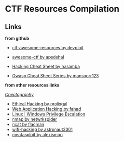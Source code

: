 # CTF Resources Compilation

## Links

**from github**


- [ctf-awesome-resources by devploit](https://github.com/devploit/ctf-awesome-resources)

- [awesome-ctf by apsdehal](https://github.com/apsdehal/awesome-ctf)

- [Hacking Cheat Sheet by hasamba](https://github.com/hasamba/Hacking-and-CTF-Cheat-Sheet/blob/main/Hacking%20Cheat%20Sheet.md#hacking-cheat-sheet)

- [Owasp Cheat Sheet Series by mansoorr123](https://github.com/OWASP/CheatSheetSeries/tree/master/cheatsheets)


**from other resources links**

*[Cheatography](cheatography.com)*

- [Ethical Hacking by prolixgal](https://cheatography.com/prolixgal/cheat-sheets/ethical-hacking/)
- [Web Application Hacking by fahad](https://cheatography.com/fahad/cheat-sheets/web-application-hacking/)
- [Linux | Windows Privilege Escalation](https://cheatography.com/blacklist/cheat-sheets/linux-windows-privilege-escalation/)
- [nmap by netwrkspider](https://cheatography.com/netwrkspider/cheat-sheets/nmap-cheatsheet/)
- [ncat by flacman](https://cheatography.com/flacman/cheat-sheets/ncat-cheat-sheet/)
- [wifi-hacking by astronaut3301](https://cheatography.com/astronaut3301/cheat-sheets/wifi-hacking/)
- [meatasploit by alexismon](https://cheatography.com/alexismon/cheat-sheets/metasploit-cheat-sheet/)
